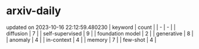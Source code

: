 # arxiv-daily
updated on 2023-10-16 22:12:59.480230
| keyword | count |
| - | - |
| diffusion | 7 |
| self-supervised | 9 |
| foundation model | 2 |
| generative | 8 |
| anomaly | 4 |
| in-context | 4 |
| memory | 7 |
| few-shot | 4 |
